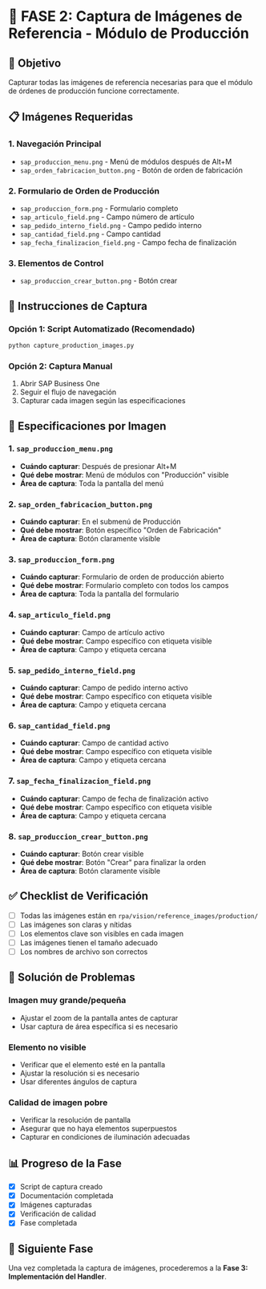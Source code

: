 # 📸 FASE 2: Captura de Imágenes de Referencia - Módulo de Producción

## 🎯 Objetivo
Capturar todas las imágenes de referencia necesarias para que el módulo de órdenes de producción funcione correctamente.

## 📋 Imágenes Requeridas

### 1. **Navegación Principal**
- `sap_produccion_menu.png` - Menú de módulos después de Alt+M
- `sap_orden_fabricacion_button.png` - Botón de orden de fabricación

### 2. **Formulario de Orden de Producción**
- `sap_produccion_form.png` - Formulario completo
- `sap_articulo_field.png` - Campo número de artículo
- `sap_pedido_interno_field.png` - Campo pedido interno
- `sap_cantidad_field.png` - Campo cantidad
- `sap_fecha_finalizacion_field.png` - Campo fecha de finalización

### 3. **Elementos de Control**
- `sap_produccion_crear_button.png` - Botón crear

## 🚀 Instrucciones de Captura

### Opción 1: Script Automatizado (Recomendado)
```bash
python capture_production_images.py
```

### Opción 2: Captura Manual
1. Abrir SAP Business One
2. Seguir el flujo de navegación
3. Capturar cada imagen según las especificaciones

## 📝 Especificaciones por Imagen

### 1. `sap_produccion_menu.png`
- **Cuándo capturar**: Después de presionar Alt+M
- **Qué debe mostrar**: Menú de módulos con "Producción" visible
- **Área de captura**: Toda la pantalla del menú

### 2. `sap_orden_fabricacion_button.png`
- **Cuándo capturar**: En el submenú de Producción
- **Qué debe mostrar**: Botón específico "Orden de Fabricación"
- **Área de captura**: Botón claramente visible

### 3. `sap_produccion_form.png`
- **Cuándo capturar**: Formulario de orden de producción abierto
- **Qué debe mostrar**: Formulario completo con todos los campos
- **Área de captura**: Toda la pantalla del formulario

### 4. `sap_articulo_field.png`
- **Cuándo capturar**: Campo de artículo activo
- **Qué debe mostrar**: Campo específico con etiqueta visible
- **Área de captura**: Campo y etiqueta cercana

### 5. `sap_pedido_interno_field.png`
- **Cuándo capturar**: Campo de pedido interno activo
- **Qué debe mostrar**: Campo específico con etiqueta visible
- **Área de captura**: Campo y etiqueta cercana

### 6. `sap_cantidad_field.png`
- **Cuándo capturar**: Campo de cantidad activo
- **Qué debe mostrar**: Campo específico con etiqueta visible
- **Área de captura**: Campo y etiqueta cercana

### 7. `sap_fecha_finalizacion_field.png`
- **Cuándo capturar**: Campo de fecha de finalización activo
- **Qué debe mostrar**: Campo específico con etiqueta visible
- **Área de captura**: Campo y etiqueta cercana

### 8. `sap_produccion_crear_button.png`
- **Cuándo capturar**: Botón crear visible
- **Qué debe mostrar**: Botón "Crear" para finalizar la orden
- **Área de captura**: Botón claramente visible

## ✅ Checklist de Verificación

- [ ] Todas las imágenes están en `rpa/vision/reference_images/production/`
- [ ] Las imágenes son claras y nítidas
- [ ] Los elementos clave son visibles en cada imagen
- [ ] Las imágenes tienen el tamaño adecuado
- [ ] Los nombres de archivo son correctos

## 🔧 Solución de Problemas

### Imagen muy grande/pequeña
- Ajustar el zoom de la pantalla antes de capturar
- Usar captura de área específica si es necesario

### Elemento no visible
- Verificar que el elemento esté en la pantalla
- Ajustar la resolución si es necesario
- Usar diferentes ángulos de captura

### Calidad de imagen pobre
- Verificar la resolución de pantalla
- Asegurar que no haya elementos superpuestos
- Capturar en condiciones de iluminación adecuadas

## 📊 Progreso de la Fase

- [x] Script de captura creado
- [x] Documentación completada
- [x] Imágenes capturadas
- [x] Verificación de calidad
- [x] Fase completada

## 🎯 Siguiente Fase

Una vez completada la captura de imágenes, procederemos a la **Fase 3: Implementación del Handler**.
